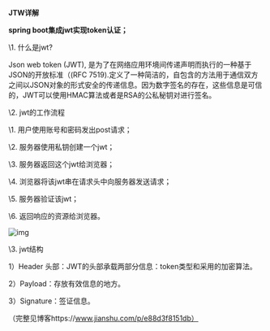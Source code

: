 **JTW详解**

**spring boot集成jwt实现token认证；**

\1. 什么是jwt?

Json web token (JWT), 是为了在网络应用环境间传递声明而执行的一种基于JSON的开放标准（(RFC 7519).定义了一种简洁的，自包含的方法用于通信双方之间以JSON对象的形式安全的传递信息。因为数字签名的存在，这些信息是可信的，JWT可以使用HMAC算法或者是RSA的公私秘钥对进行签名。

\2. jwt的工作流程

\1. 用户使用账号和密码发出post请求；

\2. 服务器使用私钥创建一个jwt；

\3. 服务器返回这个jwt给浏览器；

\4. 浏览器将该jwt串在请求头中向服务器发送请求；

\5. 服务器验证该jwt；

\6. 返回响应的资源给浏览器。

![img](C:\Users\14133\AppData\Local\YNote\data\m18378511016@163.com\f5f9098e49bc44e887b4c730a09776c1\jwt.png)

\3. jwt结构

1）Header 头部：JWT的头部承载两部分信息：token类型和采用的加密算法。

2）Payload：存放有效信息的地方。

3）Signature：签证信息。

（完整见博客https://www.jianshu.com/p/e88d3f8151db）